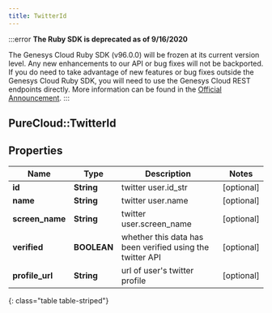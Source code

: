 ```yaml
---
title: TwitterId
---
```


:::error
**The Ruby SDK is deprecated as of 9/16/2020**

The Genesys Cloud Ruby SDK (v96.0.0) will be frozen at its current version level. Any new enhancements to our API or bug fixes will not be backported. If you do need to take advantage of new features or bug fixes outside the Genesys Cloud Ruby SDK, you will need to use the Genesys Cloud REST endpoints directly. More information can be found in the [Official Announcement](https://developer.mypurecloud.com/forum/t/announcement-genesys-cloud-ruby-sdk-end-of-life/8850).
:::


## PureCloud::TwitterId

## Properties

|Name | Type | Description | Notes|
|------------ | ------------- | ------------- | -------------|
| **id** | **String** | twitter user.id_str | [optional] |
| **name** | **String** | twitter user.name | [optional] |
| **screen_name** | **String** | twitter user.screen_name | [optional] |
| **verified** | **BOOLEAN** | whether this data has been verified using the twitter API | [optional] |
| **profile_url** | **String** | url of user&#39;s twitter profile | [optional] |
{: class="table table-striped"}


